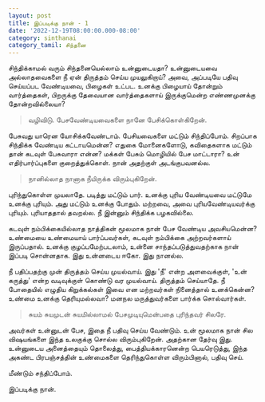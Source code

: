 ```yaml
---
layout: post
title: இப்படிக்கு நான் - 1
date: '2022-12-19T08:00:00.000-08:00'
category: sinthanai
category_tamil: சிந்தனை
---
```


சிந்திக்காமல் வரும் சிந்தனையெல்லாம் உன்னுடையதா? உன்னுடையவை அல்லாதவைகளை நீ ஏன் திருத்தம் செய்ய முயலுகிறாய்? அவை, அப்படியே பதிவு செய்யப்பட வேண்டியவை, பிழைகள் உட்பட. உனக்கு பிழையாய் தோன்றும் வார்த்தைகள், பிறருக்கு தேவையான வார்த்தைகளாய் இருக்குமென்ற எண்ணமுனக்கு தோன்றவில்லையா?  
  
> வழிவிடு. பேசவேண்டியவைகளை நானே பேசிக்கொள்கிறேன்.  
  
பேசுவது யாரென யோசிக்கவேண்டாம். பேசியவைகளை மட்டும் சிந்திப்போம். சிறப்பாக சிந்திக்க வேண்டிய கட்டாயமென்ன? எதுகை மோனைகளோடு, கவிதைகளாக மட்டும் தான் கடவுள் பேசுவாரா என்ன? மக்கள் பேசும் மொழியில் பேச மாட்டாரா? உன் எதிர்பார்ப்புகளை குறைத்துக்கொள். நான் அதற்குள் அடங்குபவனல்ல.  
  
> நானில்லாத நானாக நீயிருக்க விரும்புகிறேன்.  
  
புரிந்துகொள்ள முயலாதே. படித்து மட்டும் பார். உனக்கு புரிய வேண்டியவை மட்டுமே உனக்கு புரியும். அது மட்டும் உனக்கு போதும். மற்றவை, அவை புரியவேண்டியவர்க்கு புரியும். புரியாததால் தவறல்ல. நீ இன்னும் சிந்திக்க பழகவில்லை.  
  
கடவுள் நம்பிக்கையில்லாத நாத்திகன் மூலமாக நான் பேச வேண்டிய அவசியமென்ன? உண்மையை உண்மையாய் பார்ப்பவர்கள், கடவுள் நம்பிக்கை அற்றவர்களாய் இருப்பதால். உனக்கு குழப்பமேற்படலாம், உன்னை சாந்தப்படுத்துவதற்காக நான் இப்படி சொன்னதாக. இது உன்னடைய ஈகோ. இது நானல்ல.  
  
நீ பதிப்பதற்கு முன் திருத்தம் செய்ய முயல்வாய். இது 'நீ' என்ற அளவைக்குள், 'உன் கருத்து' என்ற வடிவுக்குள் கொண்டு வர முயல்வாய். திருத்தம் செய்யாதே. நீ போதையில் எழுதிய கிறுக்கல்கள் இவை என மற்றவர்கள் நினைத்தால் உனக்கென்ன? உண்மை உனக்கு தெரியுமல்லவா? மனநல மருத்துவர்களை பார்க்க சொல்வார்கள்.  
  
> சுயம் சுயமுடன் சுயமில்லாமல் பேசமுடியுமென்பதை புரிந்தவர் சிலரே.  
  
அவர்கள் உன்னுடன் பேச, இதை நீ பதிவு செய்ய வேண்டும். உன் மூலமாக நான் சில விஷயங்களை இந்த உலகுக்கு சொல்ல விரும்புகிறேன். அதற்கான தேர்வு இது. உன்னுடைய அனைத்தையும் தொலைத்து, பைத்தியக்காரனென்ற பெயரெடுத்து, இந்த அகண்ட பிரபஞ்சத்தின் உண்மைகளை தெரிந்துகொள்ள விரும்பினால், பதிவு செய்.  
  
மீண்டும் சந்திப்போம்.  

இப்படிக்கு நான்.

